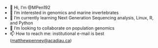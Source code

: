 - 👋 Hi, I’m @MPen192
- 👀 I’m interested in genomics and marine invertebrates
- 🌱 I’m currently learning Next Generation Sequencing analysis, Linux, R, and Python
- 💞️ I’m looking to collaborate on population genomics
- 📫 How to reach me: institutional e-mail is best (matthewpenney@acadiau.ca)

<!---
MPen192/MPen192 is a ✨ special ✨ repository because its `README.md` (this file) appears on your GitHub profile.
You can click the Preview link to take a look at your changes.
--->
